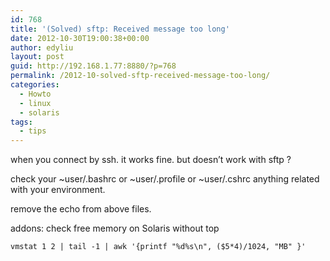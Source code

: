 ```yaml
---
id: 768
title: '(Solved) sftp: Received message too long'
date: 2012-10-30T19:00:38+00:00
author: edyliu
layout: post
guid: http://192.168.1.77:8880/?p=768
permalink: /2012-10-solved-sftp-received-message-too-long/
categories:
  - Howto
  - linux
  - solaris
tags:
  - tips
---
```

when you connect by ssh. it works fine. but doesn&#8217;t work with sftp ?

check your ~user/.bashrc or ~user/.profile or ~user/.cshrc anything related with your environment.

remove the echo from above files.

addons: check free memory on Solaris without top
  
`vmstat 1 2 | tail -1 | awk '{printf "%d%s\n", ($5*4)/1024, "MB" }'`